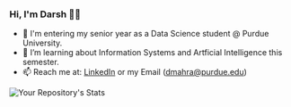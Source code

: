 ### Hi, I'm Darsh 👋🏽
  - 🔭 I'm entering my senior year as a Data Science student @ Purdue University. 
  - 🌱 I’m learning about Information Systems and Artficial Intelligence this semester. 
  - 📫 Reach me at: [LinkedIn](https://www.linkedin.com/in/dmahra/) or my Email (dmahra@purdue.edu)


![Your Repository's Stats](https://github-readme-stats.vercel.app/api?username=dMahra&show_icons=true)

<!--
**dMahra/dMahra** is a ✨ _special_ ✨ repository because its `README.md` (this file) appears on your GitHub profile.

Here are some ideas to get you started:

- 🔭 I’m currently working on ...
- 🌱 I’m currently learning ...
- 👯 I’m looking to collaborate on ...
- 🤔 I’m looking for help with ...
- 💬 Ask me about ...
- 📫 How to reach me: ...
- 😄 Pronouns: ...
- ⚡ Fun fact: ...
-->
